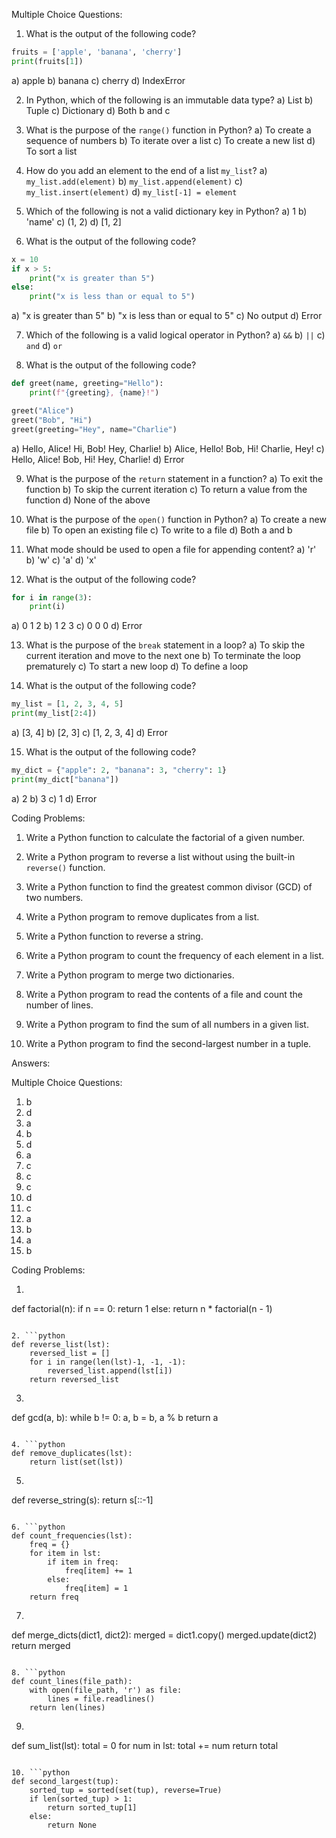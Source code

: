 Multiple Choice Questions:

1. What is the output of the following code?
```python
fruits = ['apple', 'banana', 'cherry']
print(fruits[1])
```
a) apple
b) banana
c) cherry
d) IndexError

2. In Python, which of the following is an immutable data type?
a) List
b) Tuple
c) Dictionary
d) Both b and c

3. What is the purpose of the `range()` function in Python?
a) To create a sequence of numbers
b) To iterate over a list
c) To create a new list
d) To sort a list

4. How do you add an element to the end of a list `my_list`?
a) `my_list.add(element)`
b) `my_list.append(element)`
c) `my_list.insert(element)`
d) `my_list[-1] = element`

5. Which of the following is not a valid dictionary key in Python?
a) 1
b) 'name'
c) (1, 2)
d) [1, 2]

6. What is the output of the following code?
```python
x = 10
if x > 5:
    print("x is greater than 5")
else:
    print("x is less than or equal to 5")
```
a) "x is greater than 5"
b) "x is less than or equal to 5"
c) No output
d) Error

7. Which of the following is a valid logical operator in Python?
a) `&&`
b) `||`
c) `and`
d) `or`

8. What is the output of the following code?
```python
def greet(name, greeting="Hello"):
    print(f"{greeting}, {name}!")

greet("Alice")
greet("Bob", "Hi")
greet(greeting="Hey", name="Charlie")
```
a) Hello, Alice!
   Hi, Bob!
   Hey, Charlie!
b) Alice, Hello!
   Bob, Hi!
   Charlie, Hey!
c) Hello, Alice!
   Bob, Hi!
   Hey, Charlie!
d) Error

9. What is the purpose of the `return` statement in a function?
a) To exit the function
b) To skip the current iteration
c) To return a value from the function
d) None of the above

10. What is the purpose of the `open()` function in Python?
a) To create a new file
b) To open an existing file
c) To write to a file
d) Both a and b

11. What mode should be used to open a file for appending content?
a) 'r'
b) 'w'
c) 'a'
d) 'x'

12. What is the output of the following code?
```python
for i in range(3):
    print(i)
```
a) 0 1 2
b) 1 2 3
c) 0 0 0
d) Error

13. What is the purpose of the `break` statement in a loop?
a) To skip the current iteration and move to the next one
b) To terminate the loop prematurely
c) To start a new loop
d) To define a loop

14. What is the output of the following code?
```python
my_list = [1, 2, 3, 4, 5]
print(my_list[2:4])
```
a) [3, 4]
b) [2, 3]
c) [1, 2, 3, 4]
d) Error

15. What is the output of the following code?
```python
my_dict = {"apple": 2, "banana": 3, "cherry": 1}
print(my_dict["banana"])
```
a) 2
b) 3
c) 1
d) Error

Coding Problems:

1. Write a Python function to calculate the factorial of a given number.

2. Write a Python program to reverse a list without using the built-in `reverse()` function.

3. Write a Python function to find the greatest common divisor (GCD) of two numbers.

4. Write a Python program to remove duplicates from a list.

5. Write a Python function to reverse a string.

6. Write a Python program to count the frequency of each element in a list.

7. Write a Python program to merge two dictionaries.

8. Write a Python program to read the contents of a file and count the number of lines.

9. Write a Python program to find the sum of all numbers in a given list.

10. Write a Python program to find the second-largest number in a tuple.

Answers:

Multiple Choice Questions:
1. b
2. d
3. a
4. b
5. d
6. a
7. c
8. c
9. c
10. d
11. c
12. a
13. b
14. a
15. b

Coding Problems:

1. ```python
def factorial(n):
    if n == 0:
        return 1
    else:
        return n * factorial(n - 1)
```

2. ```python
def reverse_list(lst):
    reversed_list = []
    for i in range(len(lst)-1, -1, -1):
        reversed_list.append(lst[i])
    return reversed_list
```

3. ```python
def gcd(a, b):
    while b != 0:
        a, b = b, a % b
    return a
```

4. ```python
def remove_duplicates(lst):
    return list(set(lst))
```

5. ```python
def reverse_string(s):
    return s[::-1]
```

6. ```python
def count_frequencies(lst):
    freq = {}
    for item in lst:
        if item in freq:
            freq[item] += 1
        else:
            freq[item] = 1
    return freq
```

7. ```python
def merge_dicts(dict1, dict2):
    merged = dict1.copy()
    merged.update(dict2)
    return merged
```

8. ```python
def count_lines(file_path):
    with open(file_path, 'r') as file:
        lines = file.readlines()
    return len(lines)
```

9. ```python
def sum_list(lst):
    total = 0
    for num in lst:
        total += num
    return total
```

10. ```python
def second_largest(tup):
    sorted_tup = sorted(set(tup), reverse=True)
    if len(sorted_tup) > 1:
        return sorted_tup[1]
    else:
        return None
```
